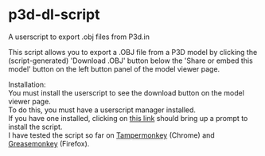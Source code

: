 p3d-dl-script
=============

A userscript to export .obj files from P3d.in  

This script allows you to export a .OBJ file from a P3D model by clicking the (script-generated) 'Download .OBJ' button   below the 'Share or embed this model' button on the left button panel of the model viewer page.  

Installation:  
You must install the userscript to see the download button on the model viewer page.  
To do this, you must have a userscript manager installed.  
  If you have one installed, clicking on [this   link](https://github.com/reinitialized/p3d-dl-script/raw/master/p3d-dl-script.user.js) should bring up a prompt to install the script.  
  I have tested the script so far on [Tampermonkey](http://tampermonkey.net/) (Chrome) and [Greasemonkey](https://addons.mozilla.org/en-US/firefox/addon/greasemonkey/) (Firefox).
